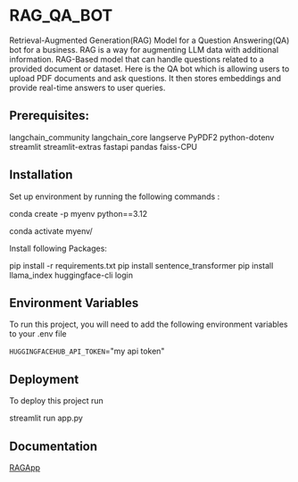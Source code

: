 
# RAG_QA_BOT

Retrieval-Augmented Generation(RAG) Model for a Question Answering(QA) bot for a business.
RAG is a way for augmenting LLM data with additional information.
RAG-Based model that can handle questions related to a provided document or dataset.
Here is the QA bot which is allowing users to upload PDF documents and ask questions. It then stores embeddings and provide real-time answers to user queries.






## Prerequisites:
langchain_community
langchain_core
langserve
PyPDF2
python-dotenv
streamlit
streamlit-extras
fastapi
pandas
faiss-CPU

## Installation

Set up environment by running the following commands :


conda create -p myenv python==3.12

conda activate myenv/
 
Install following Packages:

pip install -r requirements.txt
pip install sentence_transformer
pip install llama_index
huggingface-cli login

    


## Environment Variables

To run this project, you will need to add the following environment variables to your .env file

`HUGGINGFACEHUB_API_TOKEN`="my api token"


## Deployment

To deploy this project run

streamlit run app.py

## Documentation
[RAGApp](https://python.langchain.com/docs/tutorials/rag/)

